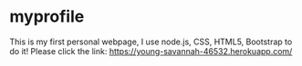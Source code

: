 # myprofile
This is my first personal webpage, I use node.js, CSS, HTML5, Bootstrap to do it!
Please click the link: https://young-savannah-46532.herokuapp.com/

